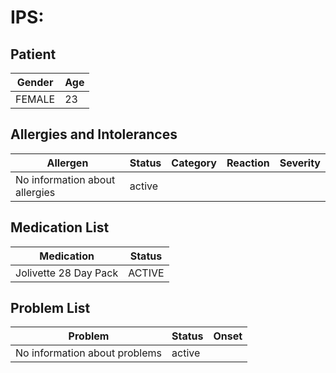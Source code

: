 # IPS:

## Patient

|Gender|Age|
|---|---|
|FEMALE|23|

## Allergies and Intolerances

|Allergen|Status|Category|Reaction|Severity|
|---|---|---|---|---|
|No information about allergies|active||||

## Medication List

|Medication|Status|
|---|---|
|Jolivette 28 Day Pack|ACTIVE|

## Problem List

|Problem|Status|Onset|
|---|---|---|
|No information about problems|active||
